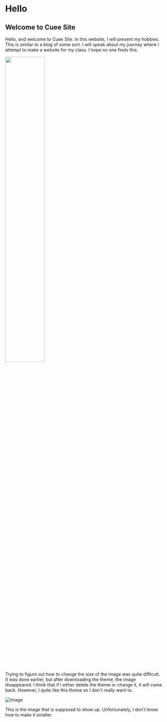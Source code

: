 # Hello

## Welcome to Cuee Site


Hello, and welcome to Cuee Site. In this website, I will present my hobbies. This is similar to a blog of some sort. I will speak about my journey where I attempt to make a website for my class. I hope no one finds this. 

<img src="https://user-images.githubusercontent.com/114519172/192857500-5069a177-b709-4de2-9b20-56849dc59abf.png" width=50% height=50% alt="">

Trying to figure out how to change the size of the image was quite difficult. It was done earlier, but after downloading the theme, the image disappeared. I think that if I either delete the theme or change it, it will come back. However, I quite like this theme so I don't really want to.

![image](https://user-images.githubusercontent.com/114519172/192899352-642a683b-016d-4014-be88-b43316c284f0.png)

This is the image that is supposed to show up. Unfortunately, I don't know how to make it smaller.
